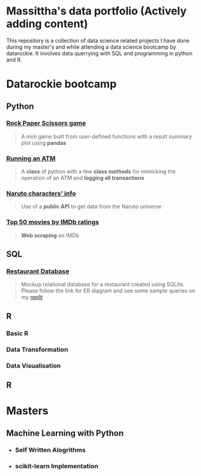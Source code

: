 # Massittha's data portfolio (Actively adding content)
This repository is a collection of data science related projects I have done during my master's and while attending a data science bootcamp by datarockie.
It involves data querrying with SQL and programming in python and R.


# Datarockie bootcamp
## Python
### [Rock Paper Scissors game](https://github.com/Massittha/Data-portfolio/blob/main/hw01_rock_paper_scissors_game.ipynb)
>A mini game built from user-defined functions with a result summary plot using **pandas**
### [Running an ATM](https://github.com/Massittha/Data-portfolio/blob/c8b85612c13cc10818028badb507363f2c87011c/hw02_classATM.ipynb)
>A **class** of python with a few **class methods** for mimicking the operation of an ATM and **logging all transactions**
### [Naruto characters' info](https://github.com/Massittha/Data-portfolio/blob/main/hw03_API.ipynb)
>Use of a **public API** to get data from the Naruto universe
### [Top 50 movies by IMDb ratings](https://github.com/Massittha/Data-portfolio/blob/main/hw04_web_scraping.ipynb)
>**Web scraping** on IMDb

## SQL
### [Restaurant Database](https://github.com/Massittha/data_rockie_sql_project/tree/main)
>Mockup relational database for a restaurant created using SQLite. Please follow the link for ER diagram and see some sample queries on my [replit](https://replit.com/@IamGaff/bootcampbatch08sqlrestaurant)
## R
### Basic R
### Data Transformation
### Data Visualisation

## R


# Masters
## Machine Learning with Python
- ### Self Written Alogrithms
- ### scikit-learn Implementation
